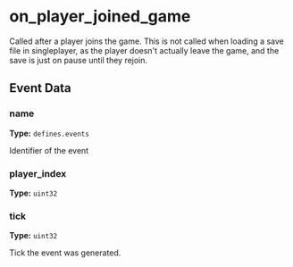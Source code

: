 # on_player_joined_game

Called after a player joins the game. This is not called when loading a save file in singleplayer, as the player doesn't actually leave the game, and the save is just on pause until they rejoin.

## Event Data

### name

**Type:** `defines.events`

Identifier of the event

### player_index

**Type:** `uint32`

### tick

**Type:** `uint32`

Tick the event was generated.

